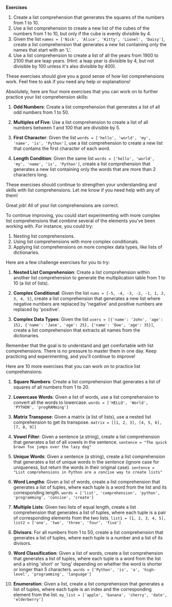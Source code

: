 **Exercises**

1. Create a list comprehension that generates the squares of the numbers from 1 to 10.
2. Use a list comprehension to create a new list of the cubes of the numbers from 1 to 10, but only if the cube is evenly divisible by 4.
3. Given the list `names = ['Nick', 'Alice', 'Kitty', 'Lionel', 'Daisy']`, create a list comprehension that generates a new list containing only the names that start with an 'L'.
4. Use a list comprehension to create a list of all the years from 1900 to 2100 that are leap years. (Hint: a leap year is divisible by 4, but not divisible by 100 unless it's also divisible by 400).

These exercises should give you a good sense of how list comprehensions work. Feel free to ask if you need any help or explanations!


Absolutely, here are four more exercises that you can work on to further practice your list comprehension skills:

1. **Odd Numbers**: Create a list comprehension that generates a list of all odd numbers from 1 to 50.

2. **Multiples of Five**: Use a list comprehension to create a list of all numbers between 1 and 100 that are divisible by 5.

3. **First Character**: Given the list `words = ['hello', 'world', 'my', 'name', 'is', 'Python']`, use a list comprehension to create a new list that contains the first character of each word.

4. **Length Condition**: Given the same list `words = ['hello', 'world', 'my', 'name', 'is', 'Python']`, create a list comprehension that generates a new list containing only the words that are more than 2 characters long.

These exercises should continue to strengthen your understanding and skills with list comprehensions. Let me know if you need help with any of them!


Great job! All of your list comprehensions are correct.

To continue improving, you could start experimenting with more complex list comprehensions that combine several of the elements you've been working with. For instance, you could try:

1. Nesting list comprehensions.
2. Using list comprehensions with more complex conditionals.
3. Applying list comprehensions on more complex data types, like lists of dictionaries.

Here are a few challenge exercises for you to try:

1. **Nested List Comprehension**: Create a list comprehension within another list comprehension to generate the multiplication table from 1 to 10 (a list of lists).

2. **Complex Conditional**: Given the list `nums = [-5, -4, -3, -2, -1, 1, 2, 3, 4, 5]`, create a list comprehension that generates a new list where negative numbers are replaced by 'negative' and positive numbers are replaced by 'positive'.

3. **Complex Data Types**: Given the list `users = [{'name': 'John', 'age': 15}, {'name': 'Jane', 'age': 25}, {'name': 'Doe', 'age': 35}]`, create a list comprehension that extracts all names from the dictionaries.

Remember that the goal is to understand and get comfortable with list comprehensions. There is no pressure to master them in one day. Keep practicing and experimenting, and you'll continue to improve!

Here are 10 more exercises that you can work on to practice list comprehensions:

1. **Square Numbers**: Create a list comprehension that generates a list of squares of all numbers from 1 to 20.

2. **Lowercase Words**: Given a list of words, use a list comprehension to convert all the words to lowercase.
 `words = ['HELLO', 'World', 'PYTHON', 'progRAMming']`

3. **Matrix Transpose**: Given a matrix (a list of lists), use a nested list comprehension to get its transpose.
`matrix = [[1, 2, 3], [4, 5, 6], [7, 8, 9]]`

4. **Vowel Filter**: Given a sentence (a string), create a list comprehension that generates a list of all vowels in the sentence.
`sentence = "The quick brown fox jumps over the lazy dog"`

5. **Unique Words**: Given a sentence (a string), create a list comprehension that generates a list of unique words in the sentence (ignore case for uniqueness, but return the words in their original case).
`sentence = "List comprehensions in Python are a concise way to create lists"`

6. **Word Lengths**: Given a list of words, create a list comprehension that generates a list of tuples, where each tuple is a word from the list and its corresponding length.
`words = ['list', 'comprehension', 'python', 'programming', 'concise', 'create']`

7. **Multiple Lists**: Given two lists of equal length, create a list comprehension that generates a list of tuples, where each tuple is a pair of corresponding elements from the two lists.
`list1 = [1, 2, 3, 4, 5], list2 = ['one', 'two', 'three', 'four', 'five']`

8. **Divisors**: For all numbers from 1 to 50, create a list comprehension that generates a list of tuples, where each tuple is a number and a list of its divisors.


9. **Word Classification**: Given a list of words, create a list comprehension that generates a list of tuples, where each tuple is a word from the list and a string 'short' or 'long' depending on whether the word is shorter or longer than 5 characters.
`words = ['Python', 'is', 'a', 'high-level', 'programming', 'language']`

10. **Enumeration**: Given a list, create a list comprehension that generates a list of tuples, where each tuple is an index and the corresponding element from the list.
`my_list = ['apple', 'banana', 'cherry', 'date', 'elderberry']`

